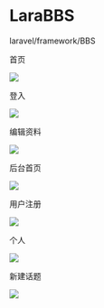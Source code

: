 # LaraBBS
laravel/framework/BBS


<p>首页</p>
<img src="https://github.com/EchoCN/LaravelMicroBlog/blob/master/img/N2MHF1WL8%7DJ2X%243C9~NO)0D.png"></img>

<p>登入</p>
<img src="https://github.com/EchoCN/LaravelMicroBlog/blob/master/img/V9T_%5B8~WBV5VPXJ%5DTV6%5BJ)7.png"></img>

<p>编辑资料</p>
<img src="https://github.com/EchoCN/LaravelMicroBlog/blob/master/img/ZKAE5QZC)UL6EZ2M(MWYGKG.png"></img>

<p>后台首页</p>
<img src="https://github.com/EchoCN/LaravelMicroBlog/blob/master/img/_2(%40XE4LU%60JZR9%5DN%404LIKTH.png"></img>

<p>用户注册</p>
<img src="https://github.com/EchoCN/LaravelMicroBlog/blob/master/img/_9QUI1SU707%40EI%60GP)Z1HJA.png"></img>

<p>个人</p>
<img src="https://github.com/EchoCN/LaravelMicroBlog/blob/master/img/E%25)__6506C17%7BUH%7B9PF)BYS.png"></img>

<p>新建话题</p>
<img src="https://github.com/EchoCN/LaravelMicroBlog/blob/master/img/)F78Y2)0Z38R52L(M2%5BB)3D.png"></img>
